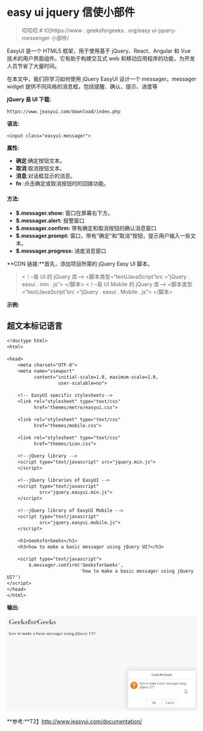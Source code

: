 # easy ui jquery 信使小部件

> 哎哎哎:# t0]https://www . geeksforgeeks . org/easy ui-jquery-messenger 小部件/

EasyUI 是一个 HTML5 框架，用于使用基于 jQuery、React、Angular 和 Vue 技术的用户界面组件。它有助于构建交互式 web 和移动应用程序的功能，为开发人员节省了大量时间。

在本文中，我们将学习如何使用 jQuery EasyUI 设计一个 messager。messager widget 提供不同风格的消息框，包括提醒、确认、提示、进度等

**jQuery 易 UI 下载:**

```
https://www.jeasyui.com/download/index.php
```

**语法:**

```
<input class="easyui-messager">
```

**属性:**

*   **确定**:确定按钮文本。
*   **取消**:取消按钮文本。
*   **消息**:对话框显示的消息。
*   **fn** :点击确定或取消按钮时的回拨功能。

#### **方法:**

*   **$.messager.show:** 窗口在屏幕右下方。
*   **$.messager.alert:** 报警窗口
*   **$.messager.confirm:** 带有确定和取消按钮的确认消息窗口
*   **$.messager.prompt:** 窗口，带有“确定”和“取消”按钮，提示用户输入一些文本。
*   **$.messager.progress:** 进度消息窗口

**CDN 链接:**首先，添加项目所需的 jQuery Easy UI 脚本。

> <！–易 UI 的 jQuery 库–>
> <脚本类型=“text/JavaScript”src =“jQuery . easui . min . js”>
> </脚本> <！–易 UI Mobile 的 jQuery 库–>
> <脚本类型=“text/JavaScript”src =“jQuery . easui . Mobile . js”>
> </脚本>

**示例:**

## 超文本标记语言

```
<!doctype html> 
<html> 

<head> 
    <meta charset="UTF-8"> 
    <meta name="viewport" 
          content="initial-scale=1.0, maximum-scale=1.0, 
                   user-scalable=no"> 

    <!-- EasyUI specific stylesheets-->
    <link rel="stylesheet" type="text/css"
          href="themes/metro/easyui.css"> 

    <link rel="stylesheet" type="text/css"
          href="themes/mobile.css"> 

    <link rel="stylesheet" type="text/css"
          href="themes/icon.css"> 

    <!--jQuery library -->
    <script type="text/javascript" src="jquery.min.js"> 
    </script> 

    <!--jQuery libraries of EasyUI -->
    <script type="text/javascript"
            src="jquery.easyui.min.js"> 
    </script> 

    <!--jQuery library of EasyUI Mobile -->
    <script type="text/javascript"
            src="jquery.easyui.mobile.js"> 
    </script> 

    <h1>GeeksforGeeks</h1>
    <h3>how to make a basic messager using jQuery UI?</h3>

    <script type="text/javascript">
        $.messager.confirm('GeeksforGeeks',
                           'how to make a basic messager using jQuery UI?')
</script>
</head> 
</html>
```

**输出:**

![](img/5ca29643120b1adcbdaa33c68dfb5a53.png)

**参考:**T2】http://www.jeasyui.com/documentation/
